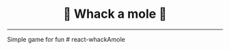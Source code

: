 
<h1 align="center">
 🔨 Whack a mole 🔨
</h1>

__________________________________________________________

Simple game for fun # react-whackAmole
